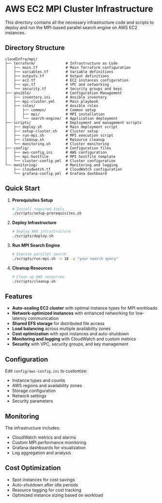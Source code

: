 # AWS EC2 MPI Cluster Infrastructure

This directory contains all the necessary infrastructure code and scripts to deploy and run the MPI-based parallel search engine on AWS EC2 instances.

## Directory Structure

```
cloudInfra/mpi/
├── terraform/              # Infrastructure as Code
│   ├── main.tf             # Main Terraform configuration
│   ├── variables.tf        # Variable definitions
│   ├── outputs.tf          # Output definitions
│   ├── ec2.tf              # EC2 instances configuration
│   ├── vpc.tf              # VPC and networking
│   └── security.tf         # Security groups and keys
├── ansible/                # Configuration Management
│   ├── inventory.ini       # Ansible inventory
│   ├── mpi-cluster.yml     # Main playbook
│   ├── roles/              # Ansible roles
│   │   ├── common/         # Common setup
│   │   ├── mpi/            # MPI installation
│   │   └── search-engine/  # Application deployment
├── scripts/                # Deployment and management scripts
│   ├── deploy.sh           # Main deployment script
│   ├── setup-cluster.sh    # Cluster setup
│   ├── run-mpi.sh          # MPI execution script
│   ├── cleanup.sh          # Resource cleanup
│   └── monitoring.sh       # Cluster monitoring
├── config/                 # Configuration files
│   ├── aws-config.ini      # AWS configuration
│   ├── mpi-hostfile        # MPI hostfile template
│   └── cluster-config.yml  # Cluster configuration
└── monitoring/             # Monitoring and logging
    ├── cloudwatch.tf       # CloudWatch configuration
    └── grafana-config.yml  # Grafana dashboard
```

## Quick Start

1. **Prerequisites Setup**
   ```bash
   # Install required tools
   ./scripts/setup-prerequisites.sh
   ```

2. **Deploy Infrastructure**
   ```bash
   # Deploy AWS infrastructure
   ./scripts/deploy.sh
   ```

3. **Run MPI Search Engine**
   ```bash
   # Execute parallel search
   ./scripts/run-mpi.sh -n 16 -q "your search query"
   ```

4. **Cleanup Resources**
   ```bash
   # Clean up AWS resources
   ./scripts/cleanup.sh
   ```

## Features

- **Auto-scaling EC2 cluster** with optimal instance types for MPI workloads
- **Network-optimized instances** with enhanced networking for low-latency communication
- **Shared EFS storage** for distributed file access
- **Load balancing** across multiple availability zones
- **Cost optimization** with spot instances and auto-shutdown
- **Monitoring and logging** with CloudWatch and custom metrics
- **Security** with VPC, security groups, and key management

## Configuration

Edit `config/aws-config.ini` to customize:
- Instance types and counts
- AWS regions and availability zones
- Storage configuration
- Network settings
- Security parameters

## Monitoring

The infrastructure includes:
- CloudWatch metrics and alarms
- Custom MPI performance monitoring
- Grafana dashboards for visualization
- Log aggregation and analysis

## Cost Optimization

- Spot instances for cost savings
- Auto-shutdown after idle periods
- Resource tagging for cost tracking
- Optimized instance sizing based on workload
